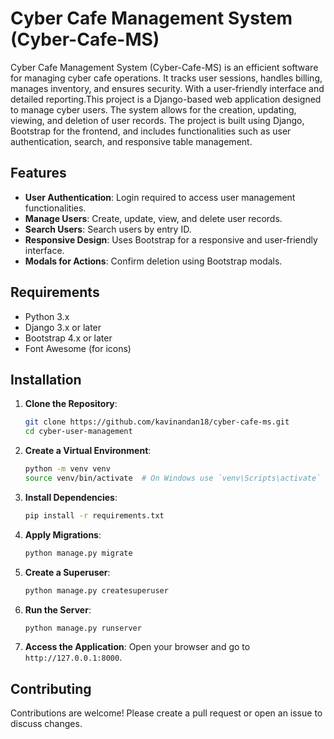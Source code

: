 # Cyber Cafe Management System (Cyber-Cafe-MS)
Cyber Cafe Management System (Cyber-Cafe-MS) is an efficient software for managing cyber cafe operations. It tracks user sessions, handles billing, manages inventory, and ensures security. With a user-friendly interface and detailed reporting.This project is a Django-based web application designed to manage cyber users. The system allows for the creation, updating, viewing, and deletion of user records. The project is built using Django, Bootstrap for the frontend, and includes functionalities such as user authentication, search, and responsive table management.

## Features

- **User Authentication**: Login required to access user management functionalities.
- **Manage Users**: Create, update, view, and delete user records.
- **Search Users**: Search users by entry ID.
- **Responsive Design**: Uses Bootstrap for a responsive and user-friendly interface.
- **Modals for Actions**: Confirm deletion using Bootstrap modals.

## Requirements

- Python 3.x
- Django 3.x or later
- Bootstrap 4.x or later
- Font Awesome (for icons)

## Installation

1. **Clone the Repository**:
    ```bash
    git clone https://github.com/kavinandan18/cyber-cafe-ms.git
    cd cyber-user-management
    ```

2. **Create a Virtual Environment**:
    ```bash
    python -m venv venv
    source venv/bin/activate  # On Windows use `venv\Scripts\activate`
    ```

3. **Install Dependencies**:
    ```bash
    pip install -r requirements.txt
    ```

4. **Apply Migrations**:
    ```bash
    python manage.py migrate
    ```

5. **Create a Superuser**:
    ```bash
    python manage.py createsuperuser
    ```

6. **Run the Server**:
    ```bash
    python manage.py runserver
    ```

7. **Access the Application**:
    Open your browser and go to `http://127.0.0.1:8000`.

## Contributing

Contributions are welcome! Please create a pull request or open an issue to discuss changes.
